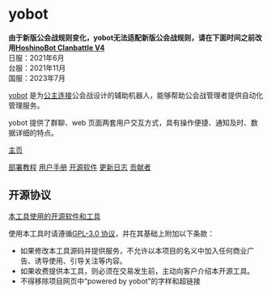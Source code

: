 # yobot

**由于新版公会战规则变化，yobot无法适配新版公会战规则，请在下面时间之前改用[HoshinoBot Clanbattle V4](https://ngabbs.com/read.php?tid=26540003)**  
日服：2021年6月  
台服：2021年11月  
国服：2023年7月

[yobot](./about.md) 是为[公主连接](https://priconne-redive.jp/)公会战设计的辅助机器人，能够帮助公会战管理者提供自动化管理服务。

yobot 提供了群聊、web 页面两套用户交互方式，具有操作便捷、通知及时、数据详细的特点。

[主页](https://yobot.win)

[部署教程](https://yobot.win/install/mirai/)
[用户手册](https://yobot.win/usage/manual/)
[开源软件](https://yobot.win/project/open-source/)
[更新日志](https://yobot.win/project/changelog/)
[贡献者](https://yobot.win/project/contributors/)

## 开源协议

[本工具使用的开源软件和工具](./project/open-source.md)

使用本工具时请遵循[GPL-3.0 协议](https://www.gnu.org/licenses/gpl-3.0.html)，并在其基础上附加以下条款：

- 如果修改本工具源码并提供服务，不允许以本项目的名义中加入任何商业广告、诱导使用、引导关注等内容。
- 如果收费提供本工具，则必须在交易发生前，主动向客户介绍本开源工具。
- 不得移除项目网页中“powered by yobot”的字样和超链接
